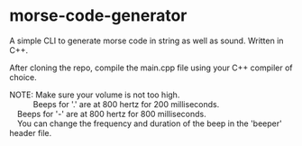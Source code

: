 # morse-code-generator
A simple CLI to generate morse code in string as well as sound. Written in C++.

After cloning the repo, compile the main.cpp file using your C++ compiler of choice.

NOTE: Make sure your volume is not too high.<br> 
&emsp;&emsp;&emsp;Beeps for '.' are at 800 hertz for 200 milliseconds.<br>
&emsp;Beeps for '-' are at 800 hertz for 800 milliseconds.<br>
&emsp;You can change the frequency and duration of the beep in the 'beeper' header file.
